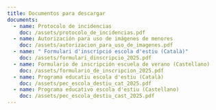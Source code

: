 ```yaml
---
title: Documentos para descargar
documents:
  - name: Protocolo de incidencias
    doc: /assets/protocolo_de_incidencias.pdf
  - name: Autorización para uso de imágenes de menores
    doc: /assets/autorizacion_para_uso_de_imagenes.pdf
  - name: " Formulari d'inscripció escola d'estiu (Català)"
    doc: /assets/formulari_dinscripcio_2025.pdf
  - name: Formulario de inscripción escuela de verano (Castellano)
    doc: /assets/formulario_de_inscripcion_2025.pdf
  - name: Programa educatiu escola d'estiu (Català)
    doc: /assets/pec_escola_destiu_cat_2025.pdf
  - name: Programa educativo escola d'estiu (Castellano)
    doc: /assets/pec_escola_destiu_cast_2025.pdf
---
```

